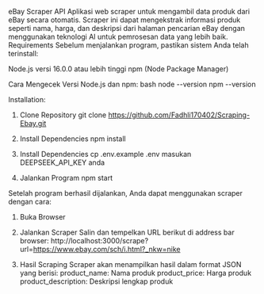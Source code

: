 eBay Scraper API
Aplikasi web scraper untuk mengambil data produk dari eBay secara otomatis. Scraper ini dapat mengekstrak informasi produk seperti nama, harga, dan deskripsi dari halaman pencarian eBay dengan menggunakan teknologi AI untuk pemrosesan data yang lebih baik.
Requirements
Sebelum menjalankan program, pastikan sistem Anda telah terinstall:

Node.js versi 16.0.0 atau lebih tinggi
npm (Node Package Manager)

Cara Mengecek Versi Node.js dan npm:
bash
node --version
npm --version

Installation:

1.  Clone Repository
    git clone https://github.com/Fadhli170402/Scraping-Ebay.git

2.  Install Dependencies
    npm install

3.  Install Dependencies
    cp .env.example .env
    masukan DEEPSEEK_API_KEY anda

4.  Jalankan Program
    npm start

Setelah program berhasil dijalankan, Anda dapat menggunakan scraper dengan cara:

1. Buka Browser
2. Jalankan Scraper
   Salin dan tempelkan URL berikut di address bar browser:
   http://localhost:3000/scrape?url=https://www.ebay.com/sch/i.html?_nkw=nike

3. Hasil Scraping
   Scraper akan menampilkan hasil dalam format JSON yang berisi:
   product_name: Nama produk
   product_price: Harga produk
   product_description: Deskripsi lengkap produk
